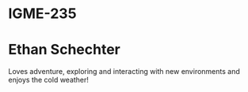 # IGME-235
<h1>Ethan Schechter</h1>
<p>Loves adventure, exploring and interacting with new environments and enjoys the cold weather!</p>
